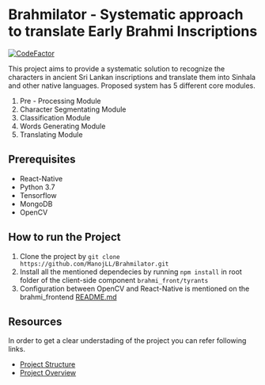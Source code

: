 # Brahmilator - Systematic approach to translate Early Brahmi Inscriptions

[![CodeFactor](https://www.codefactor.io/repository/github/manojll/brahmilator/badge?s=f36323ae494c75cf706a45ccf6252c0aaccdfe9a)](https://www.codefactor.io/repository/github/manojll/brahmilator)

This project aims to provide a systematic solution to recognize the characters in ancient Sri Lankan inscriptions and translate them into Sinhala and other native languages. Proposed system has 5 different core modules. 

01. Pre - Processing Module 
02. Character Segmentating Module
03. Classification Module
04. Words Generating Module
05. Translating Module

## Prerequisites
- React-Native
- Python 3.7
- Tensorflow
- MongoDB
- OpenCV


## How to run the Project

01. Clone the project by `git clone https://github.com/ManojLL/Brahmilator.git`
02. Install all the mentioned dependecies by running `npm install`
in root folder of the client-side component `brahmi_front/tyrants`
03. Configuration between OpenCV and React-Native is mentioned on the brahmi_frontend [README.md](https://github.com/ManojLL/Brahmilator/blob/master/brahmi_frontend/tyrants/README.md)

## Resources

In order to get a clear understading of the project you can refer following links.
- [Project Structure](https://github.com/ManojLL/Brahmilator/wiki/Project-Structure)
- [Project Overview](https://github.com/ManojLL/Brahmilator/wiki/Project-Overview)